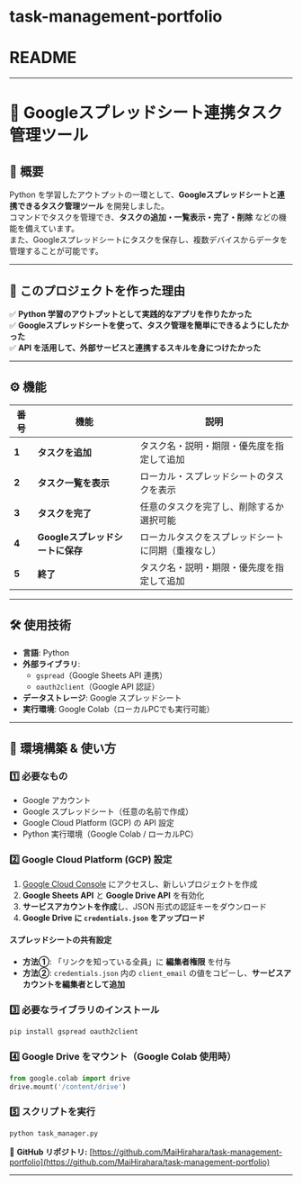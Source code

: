 # task-management-portfolio
# **README**  

---

# **📌 Googleスプレッドシート連携タスク管理ツール**  

## **📝 概要**  
Python を学習したアウトプットの一環として、**Googleスプレッドシートと連携できるタスク管理ツール** を開発しました。  
コマンドでタスクを管理でき、**タスクの追加・一覧表示・完了・削除** などの機能を備えています。  
また、Googleスプレッドシートにタスクを保存し、複数デバイスからデータを管理することが可能です。  

---

## **🎯 このプロジェクトを作った理由**  
✅ **Python 学習のアウトプットとして実践的なアプリを作りたかった**  
✅ **Googleスプレッドシートを使って、タスク管理を簡単にできるようにしたかった**  
✅ **API を活用して、外部サービスと連携するスキルを身につけたかった**  

---

## **⚙️ 機能**
| 番号 | 機能 | 説明 |
|------|------|------|
| **1** | **タスクを追加** | タスク名・説明・期限・優先度を指定して追加 |
| **2** | **タスク一覧を表示** | ローカル・スプレッドシートのタスクを表示 |
| **3** | **タスクを完了** | 任意のタスクを完了し、削除するか選択可能 |
| **4** | **Googleスプレッドシートに保存** | ローカルタスクをスプレッドシートに同期（重複なし） |
| **5** | **終了** | タスク名・説明・期限・優先度を指定して追加 |

---

## **🛠 使用技術**
- **言語**: Python  
- **外部ライブラリ**:  
  - `gspread`（Google Sheets API 連携）  
  - `oauth2client`（Google API 認証）  
- **データストレージ**: Google スプレッドシート  
- **実行環境**: Google Colab（ローカルPCでも実行可能）  

---

## **🚀 環境構築 & 使い方**
### **1️⃣ 必要なもの**
- Google アカウント
- Google スプレッドシート（任意の名前で作成）
- Google Cloud Platform (GCP) の API 設定
- Python 実行環境（Google Colab / ローカルPC）

### **2️⃣ Google Cloud Platform (GCP) 設定**
1. [Google Cloud Console](https://console.cloud.google.com/) にアクセスし、新しいプロジェクトを作成  
2. **Google Sheets API** と **Google Drive API** を有効化  
3. **サービスアカウントを作成**し、JSON 形式の認証キーをダウンロード  
4. **Google Drive に `credentials.json` をアップロード**  

#### **スプレッドシートの共有設定**
- **方法①**: 「リンクを知っている全員」に **編集者権限** を付与  
- **方法②**: `credentials.json` 内の `client_email` の値をコピーし、**サービスアカウントを編集者として追加**  

### **3️⃣ 必要なライブラリのインストール**
```bash
pip install gspread oauth2client
```

### **4️⃣ Google Drive をマウント（Google Colab 使用時）**
```python
from google.colab import drive
drive.mount('/content/drive')
```

### **5️⃣ スクリプトを実行**
```bash
python task_manager.py
```

🔗 **GitHub リポジトリ:** [https://github.com/MaiHirahara/task-management-portfolio](https://github.com/MaiHirahara/task-management-portfolio)  

---
